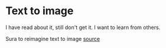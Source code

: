 # Text to image

I have read about it, still don't get it. I want to learn from others.

Sura to reimagine text to image
[source](https://github.com/RahulKannan12/free-genai-bootcamp-2025/blob/main/opea/task-1/readme.md)
